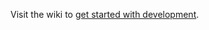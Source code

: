 Visit the wiki to [get started with development](https://github.com/abaker/tasks/wiki/Getting-Started-with-Development).

